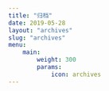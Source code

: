 ```yaml
---
title: "归档"
date: 2019-05-28
layout: "archives"
slug: "archives"
menu:
    main:
        weight: 300
        params: 
            icon: archives
---
```

